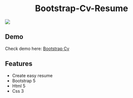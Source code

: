<h1 align="center">Bootstrap-Cv-Resume</h1>

[![](https://onderakbulut.github.io/Bootstrap-Cv-Resume/images/BootstrapResume.jpg)](https://onderakbulut.github.io/Bootstrap-Cv-Resume/index.html)

## Demo

<p>Check demo here: <a href="https://onderakbulut.github.io/Bootstrap-Cv-Resume/index.html" rel="nofollow">Bootstrap Cv</a></p>

## Features
- Create easy resume
- Bootstrap 5
- Html 5
- Css 3
